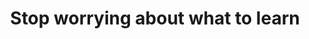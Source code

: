---
title: "Stop worrying about what to learn"
description: "Discuss about my experiences with learning and sustaining in the tech world"
pubDate: "Nov 26 2023"
heroImage: ""
prev: dummy-copy
---